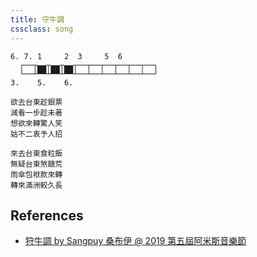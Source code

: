 ```yaml
---
title: 守牛調
cssclass: song
---
```

```
6. 7. 1     2  3     5  6
  ┌──┬▄▄┬▄▄┬▄▄┬──┬──┬──┬──┬──┬──┐
  └──┴▀▀┴▀▀┴▀▀┴──┴──┴──┴──┴──┴──┘
3.    5.    6.
```

```
欲去台東趁銀票
減看一步趁未著
想欲來轉驚人笑
姑不二衷予人招

來去台東食粒飯
無疑台東煞饑荒
雨傘包袱款來轉
轉來滿洲較久長
```

## References
- [狩牛調 by Sangpuy 桑布伊 @ 2019 第五屆阿米斯音樂節](https://www.youtube.com/watch?v=sXV4ZJ2bVQI)